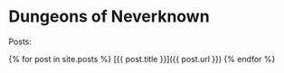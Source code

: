 # Dungeons of Neverknown

Posts:

{% for post in site.posts %}
[{{ post.title }}]({{ post.url }})
{% endfor %}

